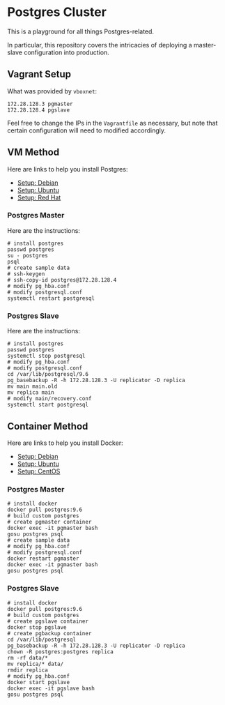 # Postgres Cluster

This is a playground for all things Postgres-related.

In particular, this repository covers the intricacies of deploying a master-slave configuration into production.

## Vagrant Setup

What was provided by `vboxnet`:

    172.28.128.3 pgmaster
    172.28.128.4 pgslave

Feel free to change the IPs in the `Vagrantfile` as necessary, but note that certain configuration will need to modified accordingly.

## VM Method

Here are links to help you install Postgres:

- [Setup: Debian](https://www.postgresql.org/download/linux/debian/)
- [Setup: Ubuntu](https://www.postgresql.org/download/linux/ubuntu/)
- [Setup: Red Hat](https://www.postgresql.org/download/linux/redhat/)

### Postgres Master

Here are the instructions:

    # install postgres
    passwd postgres
    su - postgres
    psql
    # create sample data
    # ssh-keygen
    # ssh-copy-id postgres@172.28.128.4
    # modify pg_hba.conf
    # modify postgresql.conf
    systemctl restart postgresql

### Postgres Slave

Here are the instructions:

    # install postgres
    passwd postgres
    systemctl stop postgresql
    # modify pg_hba.conf
    # modify postgresql.conf
    cd /var/lib/postgresql/9.6
    pg_basebackup -R -h 172.28.128.3 -U replicator -D replica
    mv main main.old
    mv replica main
    # modify main/recovery.conf
    systemctl start postgresql

## Container Method

Here are links to help you install Docker:

- [Setup: Debian](https://docs.docker.com/install/linux/docker-ce/debian/)
- [Setup: Ubuntu](https://docs.docker.com/install/linux/docker-ce/ubuntu/)
- [Setup: CentOS](https://docs.docker.com/install/linux/docker-ce/centos/)

### Postgres Master

    # install docker
    docker pull postgres:9.6
    # build custom postgres
    # create pgmaster container
    docker exec -it pgmaster bash
    gosu postgres psql
    # create sample data
    # modify pg_hba.conf
    # modify postgresql.conf
    docker restart pgmaster
    docker exec -it pgmaster bash
    gosu postgres psql

### Postgres Slave

    # install docker
    docker pull postgres:9.6
    # build custom postgres
    # create pgslave container
    docker stop pgslave
    # create pgbackup container
    cd /var/lib/postgresql
    pg_basebackup -R -h 172.28.128.3 -U replicator -D replica
    chown -R postgres:postgres replica
    rm -rf data/*
    mv replica/* data/
    rmdir replica
    # modify pg_hba.conf
    docker start pgslave
    docker exec -it pgslave bash
    gosu postgres psql
